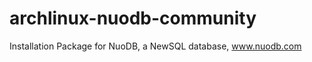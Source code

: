 archlinux-nuodb-community
=========================

Installation Package for NuoDB, a NewSQL database, www.nuodb.com
